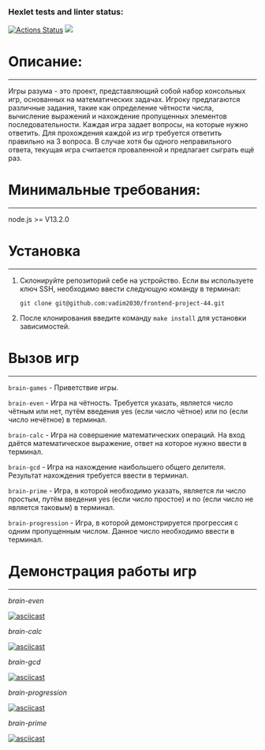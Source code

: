 ### Hexlet tests and linter status:
[![Actions Status](https://github.com/kadashee/frontend-project-44/actions/workflows/hexlet-check.yml/badge.svg)](https://github.com/kadashee/frontend-project-44/actions)
<a href="https://codeclimate.com/github/kadashee/frontend-project-44/maintainability"><img src="https://api.codeclimate.com/v1/badges/5d902bd2f0109457cad7/maintainability" /></a>
# **Описание**:
___
Игры разума - это проект, представляющий собой набор консольных игр, основанных на математических задачах. Игроку предлагаются различные задания, такие как определение чётности числа, вычисление выражений и нахождение пропущенных элементов последовательности. Каждая игра задает вопросы, на которые нужно ответить. Для прохождения каждой из игр требуется ответить правильно на 3 вопроса. В случае хотя бы одного неправильного ответа, текущая игра считается проваленной и предлагает сыграть ещё раз.

# Минимальные требования:
___
node.js >= V13.2.0

# Установка
___
1. Склонируйте репозиторий себе на устройство. Если вы используете ключ SSH, необходимо ввести следующую команду в терминал:
    ```
   git clone git@github.com:vadim2030/frontend-project-44.git
2. После клонирования введите команду `make install` для установки зависимостей.
   
# Вызов игр
___
`brain-games` - Приветствие игры.

`brain-even` - Игра на чётность. Требуется указать, является число чётным или нет, путём введения yes (если число чётное) или no (если число нечётное) в терминал.

`brain-calc` - Игра на совершение математических операций. На вход даётся математическое выражение, ответ на которое нужно ввести в терминал.

`brain-gcd` - Игра на нахождение наибольшего общего делителя. Результат нахождения требуется ввести в терминал.

`brain-prime` - Игра, в которой необходимо указать, является ли число простым, путём введения yes (если число простое) и no (если число не является таковым) в терминал.

`brain-progression` - Игра, в которой демонстрируется прогрессия с одним пропущенным числом. Данное число необходимо ввести в терминал.

# Демонстрация работы игр
___
*brain-even*

[![asciicast](https://asciinema.org/a/keLzGXpHQHQ2MJUnsUlj7vT8l.svg)](https://asciinema.org/a/keLzGXpHQHQ2MJUnsUlj7vT8l)

*brain-calc*

[![asciicast](https://asciinema.org/a/mNzrB963YDum1kMXLhpeKbXBp.svg)](https://asciinema.org/a/mNzr)

*brain-gcd*

[![asciicast](https://asciinema.org/a/rCYT3ZnhWUJMfrjGhMotHoOcv.svg)](https://asciinema.org/a/rCYT3ZnhWUJMfrjGhMotHoOcv)

*brain-progression*

[![asciicast](https://asciinema.org/a/bYUSkcMR4jfqnXTK2RZAK6I8r.svg)](https://asciinema.org/a/bYUSkcMR4jfqnXTK2RZAK6I8r)

*brain-prime*

[![asciicast](https://asciinema.org/a/CcWTgeKZUBIXIFR9wmypPFBu7.svg)](https://asciinema.org/a/CcWTgeKZUBIXIFR9wmypPFBu7)
